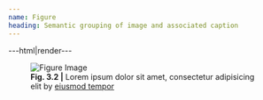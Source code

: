 ```yaml
---
name: Figure
heading: Semantic grouping of image and associated caption
---
```


---html|render---

<figure>
	<img src="https://placehold.it/800x400" alt="Figure Image">
	<figcaption><b>Fig. 3.2 |</b> Lorem ipsum dolor sit amet, consectetur adipisicing elit by <a href="#">eiusmod tempor</a></figcaption>
</figure>